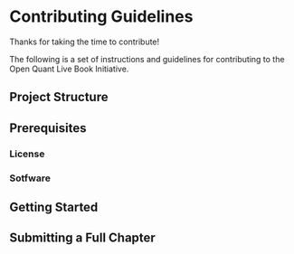 # Contributing Guidelines

Thanks for taking the time to contribute!

The following is a set of instructions and guidelines for contributing to the Open Quant Live Book Initiative. 

## Project Structure

## Prerequisites

### License

### Sotfware

## Getting Started

## Submitting a Full Chapter




